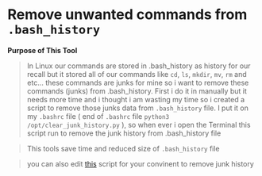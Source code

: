 # Remove unwanted commands from `.bash_history`

**Purpose of This Tool**

>In Linux our commands are stored in .bash_history as history for our recall but it stored all of our commands like `cd`, `ls`,
>`mkdir`, `mv`, `rm` and etc... these commands are junks for mine so i want to remove these commands (junks) from .bash_history.
>First i do it in manually but it needs more time and i thought i am wasting my time so i created a script to remove those junks 
>data from `.bash_history` file. I put it on my `.bashrc` file ( end of `.bashrc` file `python3 /opt/clear_junk_history.py` ),
>so when ever i open the Terminal this script run to remove the junk history from .bash_history file

>This tools save time and reduced size of `.bash_history` file

>you can also edit [this](https://raw.githubusercontent.com/S-Rajkumar/My_Scripting_Tools/master/remove_unwanted_cmds_from_bash_history/clear_junk_history.py) script for your convinent to remove junk history

